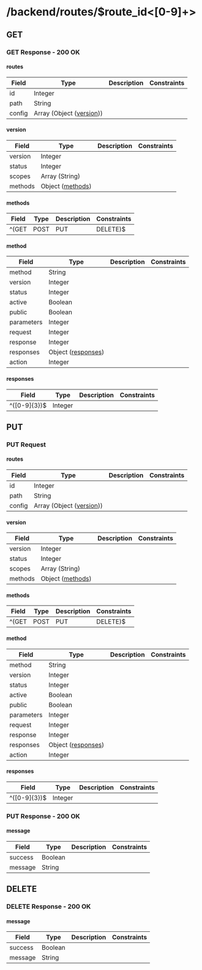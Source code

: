 
# /backend/routes/$route_id<[0-9]+>


## GET


### GET Response - 200 OK

#### routes

Field | Type | Description | Constraints
----- | ---- | ----------- | -----------
id | Integer |  | 
path | String |  | 
config | Array (Object ([version](#psx_model_Version))) |  | 

#### version

Field | Type | Description | Constraints
----- | ---- | ----------- | -----------
version | Integer |  | 
status | Integer |  | 
scopes | Array (String) |  | 
methods | Object ([methods](#psx_model_Methods)) |  | 

#### methods

Field | Type | Description | Constraints
----- | ---- | ----------- | -----------
^(GET|POST|PUT|DELETE)$ | Object ([method](#psx_model_Method)) |  | 

#### method

Field | Type | Description | Constraints
----- | ---- | ----------- | -----------
method | String |  | 
version | Integer |  | 
status | Integer |  | 
active | Boolean |  | 
public | Boolean |  | 
parameters | Integer |  | 
request | Integer |  | 
response | Integer |  | 
responses | Object ([responses](#psx_model_Responses)) |  | 
action | Integer |  | 

#### responses

Field | Type | Description | Constraints
----- | ---- | ----------- | -----------
^([0-9]{3})$ | Integer |  | 


## PUT


### PUT Request

#### routes

Field | Type | Description | Constraints
----- | ---- | ----------- | -----------
id | Integer |  | 
path | String |  | 
config | Array (Object ([version](#psx_model_Version))) |  | 

#### version

Field | Type | Description | Constraints
----- | ---- | ----------- | -----------
version | Integer |  | 
status | Integer |  | 
scopes | Array (String) |  | 
methods | Object ([methods](#psx_model_Methods)) |  | 

#### methods

Field | Type | Description | Constraints
----- | ---- | ----------- | -----------
^(GET|POST|PUT|DELETE)$ | Object ([method](#psx_model_Method)) |  | 

#### method

Field | Type | Description | Constraints
----- | ---- | ----------- | -----------
method | String |  | 
version | Integer |  | 
status | Integer |  | 
active | Boolean |  | 
public | Boolean |  | 
parameters | Integer |  | 
request | Integer |  | 
response | Integer |  | 
responses | Object ([responses](#psx_model_Responses)) |  | 
action | Integer |  | 

#### responses

Field | Type | Description | Constraints
----- | ---- | ----------- | -----------
^([0-9]{3})$ | Integer |  | 


### PUT Response - 200 OK

#### message

Field | Type | Description | Constraints
----- | ---- | ----------- | -----------
success | Boolean |  | 
message | String |  | 


## DELETE


### DELETE Response - 200 OK

#### message

Field | Type | Description | Constraints
----- | ---- | ----------- | -----------
success | Boolean |  | 
message | String |  | 

